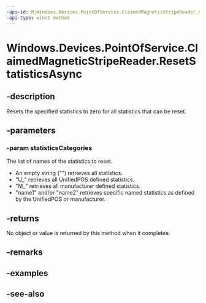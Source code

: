----api-id: M:Windows.Devices.PointOfService.ClaimedMagneticStripeReader.ResetStatisticsAsync(Windows.Foundation.Collections.IIterable{System.String})
-api-type: winrt method
---<!-- Method syntaxpublic Windows.Foundation.IAsyncAction ResetStatisticsAsync(Windows.Foundation.Collections.IIterable<System.String> statisticsCategories)--># Windows.Devices.PointOfService.ClaimedMagneticStripeReader.ResetStatisticsAsync## -descriptionResets the specified statistics to zero for all statistics that can be reset.## -parameters### -param statisticsCategoriesThe list of names of the statistics to reset. + An empty string ("") retrieves all statistics.+ "U_" retrieves all UnifiedPOS defined statistics.+ "M_" retrieves all manufacturer defined statistics.+ "name1" and/or "name2" retrieves specific named statistics as defined by the UnifiedPOS or manufacturer.## -returnsNo object or value is returned by this method when it completes.## -remarks## -examples## -see-also